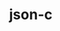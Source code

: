 ---
title: "json-c"
layout: cache
categories: [package, develop]
meta: {"compilers": ["apple-clang@16.0.0", "gcc@10.5.0", "gcc@11.1.0", "gcc@11.4.0", "gcc@12.4.0", "gcc@13.2.0", "gcc@7.3.1", "gcc@7.5.0", "gcc@9.4.0", "intel-oneapi-compilers@2024.1.0", "intel-oneapi-compilers@2024.2.1", "intel-oneapi-compilers@2025.1.0"], "num_specs": 114, "num_specs_by_stack": {"aws-isc": 1, "aws-isc-aarch64": 1, "aws-pcluster-neoverse_v1": 8, "aws-pcluster-x86_64_v4": 16, "data-vis-sdk": 11, "developer-tools-x86_64_v3-linux-gnu": 7, "e4s": 7, "e4s-neoverse-v2": 7, "e4s-neoverse_v1": 2, "e4s-oneapi": 11, "e4s-power": 1, "hep": 14, "ml-darwin-aarch64-mps": 6, "ml-linux-aarch64-cpu": 7, "ml-linux-aarch64-cuda": 7, "ml-linux-x86_64-cpu": 7, "ml-linux-x86_64-cuda": 7, "radiuss": 8, "root": 114, "tutorial": 7}, "oss": ["amzn2", "centos7", "sequoia", "ubuntu18.04", "ubuntu20.04", "ubuntu22.04", "ubuntu24.04"], "platforms": ["darwin", "linux"], "stacks": ["aws-isc", "aws-isc-aarch64", "aws-pcluster-neoverse_v1", "aws-pcluster-x86_64_v4", "data-vis-sdk", "developer-tools-x86_64_v3-linux-gnu", "e4s", "e4s-neoverse-v2", "e4s-neoverse_v1", "e4s-oneapi", "e4s-power", "hep", "ml-darwin-aarch64-mps", "ml-linux-aarch64-cpu", "ml-linux-aarch64-cuda", "ml-linux-x86_64-cpu", "ml-linux-x86_64-cuda", "radiuss", "root", "tutorial"], "targets": ["aarch64", "neoverse_v1", "neoverse_v2", "ppc64le", "x86_64_v3", "x86_64_v4"], "versions": ["0.16", "0.18"]}
spec_details: [{"compiler": "gcc@11.4.0", "hash": "2ayk7mubye3fas5ruohcih54a7o4int3", "os": "ubuntu22.04", "platform": "linux", "size": "-", "stacks": ["e4s", "root", "tutorial"], "target": "x86_64_v3", "variants": ["build_system=cmake", "build_type=Release", "generator=make", "~ipo"], "versions": ["0.18"]}, {"compiler": "gcc@10.5.0", "hash": "2cxarrum63jx4yddilajo7ecsno3gmfi", "os": "centos7", "platform": "linux", "size": "-", "stacks": ["developer-tools-x86_64_v3-linux-gnu", "root"], "target": "x86_64_v3", "variants": ["build_system=cmake", "build_type=Release", "generator=make", "~ipo"], "versions": ["0.18"]}, {"compiler": "intel-oneapi-compilers@2024.2.1", "hash": "2zqtkyqmtfaaykhauyba6wxj3ksuofsv", "os": "ubuntu22.04", "platform": "linux", "size": "-", "stacks": ["e4s-oneapi", "root"], "target": "x86_64_v3", "variants": ["build_system=cmake", "build_type=Release", "generator=make", "~ipo"], "versions": ["0.18"]}, {"compiler": "intel-oneapi-compilers@2024.1.0", "hash": "3i5hnvtyr4t5woyupzj33jrw4niyn62c", "os": "amzn2", "platform": "linux", "size": "-", "stacks": ["aws-pcluster-x86_64_v4", "root"], "target": "x86_64_v4", "variants": ["build_system=cmake", "build_type=Release", "generator=make", "~ipo"], "versions": ["0.18"]}, {"compiler": "gcc@11.4.0", "hash": "3k7m66jxavq2lur7ra3ssigmsfsfvqzm", "os": "ubuntu22.04", "platform": "linux", "size": "-", "stacks": ["e4s", "root", "tutorial"], "target": "x86_64_v3", "variants": ["build_system=cmake", "build_type=Release", "generator=make", "~ipo"], "versions": ["0.18"]}, {"compiler": "intel-oneapi-compilers@2024.1.0", "hash": "3zklsy55zeuuzhh7uhlpdwneuypuwb5v", "os": "amzn2", "platform": "linux", "size": "-", "stacks": ["aws-pcluster-x86_64_v4", "root"], "target": "x86_64_v3", "variants": ["build_system=cmake", "build_type=Release", "generator=make", "~ipo"], "versions": ["0.18"]}, {"compiler": "gcc@7.5.0", "hash": "45yta3m3wwmyo7iasdu6wpc4cryzdxzz", "os": "ubuntu18.04", "platform": "linux", "size": "-", "stacks": ["radiuss", "root"], "target": "x86_64_v3", "variants": ["build_system=cmake", "build_type=Release", "generator=make", "~ipo"], "versions": ["0.18"]}, {"compiler": "intel-oneapi-compilers@2025.1.0", "hash": "46gjtd2uxrkometd4f7pojolmcm4b5k3", "os": "ubuntu22.04", "platform": "linux", "size": "-", "stacks": ["e4s-oneapi", "root"], "target": "x86_64_v3", "variants": ["build_system=cmake", "build_type=Release", "generator=make", "~ipo"], "versions": ["0.18"]}, {"compiler": "gcc@9.4.0", "hash": "4pxh3s7l2dww7bjhk56jehln2ny6hyyo", "os": "ubuntu20.04", "platform": "linux", "size": "-", "stacks": ["e4s-power", "root"], "target": "ppc64le", "variants": ["build_system=cmake", "build_type=Release", "generator=make", "~ipo"], "versions": ["0.16"]}, {"compiler": "intel-oneapi-compilers@2024.1.0", "hash": "57a7llebvbjbywkqrj2i6onv5fz3dfmp", "os": "amzn2", "platform": "linux", "size": "-", "stacks": ["aws-pcluster-x86_64_v4", "root"], "target": "x86_64_v4", "variants": ["build_system=cmake", "build_type=Release", "generator=make", "~ipo"], "versions": ["0.18"]}, {"compiler": "gcc@13.2.0", "hash": "6efl7n33rwdp3bgrvyctnzfwfmgtibog", "os": "ubuntu24.04", "platform": "linux", "size": "-", "stacks": ["ml-linux-aarch64-cpu", "ml-linux-aarch64-cuda", "root"], "target": "aarch64", "variants": ["build_system=cmake", "build_type=Release", "generator=make", "~ipo"], "versions": ["0.18"]}, {"compiler": "gcc@11.4.0", "hash": "6j43kz6fwh72uexmsmq7snnehdewf4x5", "os": "ubuntu22.04", "platform": "linux", "size": "-", "stacks": ["hep", "root"], "target": "x86_64_v3", "variants": ["build_system=cmake", "build_type=Release", "generator=make", "~ipo"], "versions": ["0.18"]}, {"compiler": "intel-oneapi-compilers@2025.1.0", "hash": "6l4avau4m7dbj2aypfxeji5whhamxnzc", "os": "ubuntu22.04", "platform": "linux", "size": "-", "stacks": ["e4s-oneapi", "root"], "target": "x86_64_v3", "variants": ["build_system=cmake", "build_type=Release", "generator=make", "~ipo"], "versions": ["0.18"]}, {"compiler": "gcc@11.1.0", "hash": "6uibdwigz5ajiiivtvz24s2acfwpckpn", "os": "ubuntu20.04", "platform": "linux", "size": "-", "stacks": ["data-vis-sdk", "root"], "target": "x86_64_v3", "variants": ["build_system=cmake", "build_type=Release", "generator=make", "~ipo"], "versions": ["0.18"]}, {"compiler": "intel-oneapi-compilers@2024.1.0", "hash": "6xtne3bs7nztzvdg2xldi5w6m2z36fw2", "os": "amzn2", "platform": "linux", "size": "-", "stacks": ["aws-pcluster-x86_64_v4", "root"], "target": "x86_64_v3", "variants": ["build_system=cmake", "build_type=Release", "generator=make", "~ipo"], "versions": ["0.18"]}, {"compiler": "gcc@11.4.0", "hash": "7bgcqh4jsxyyzmtnntx5bcchunljtonn", "os": "ubuntu22.04", "platform": "linux", "size": "-", "stacks": ["hep", "root"], "target": "x86_64_v3", "variants": ["build_system=cmake", "build_type=Release", "generator=make", "~ipo"], "versions": ["0.18"]}, {"compiler": "gcc@13.2.0", "hash": "7dj5g6awkjc34ecbfghgiupnnb4h5rwu", "os": "ubuntu24.04", "platform": "linux", "size": "-", "stacks": ["ml-linux-aarch64-cpu", "ml-linux-aarch64-cuda", "root"], "target": "aarch64", "variants": ["build_system=cmake", "build_type=Release", "generator=make", "~ipo"], "versions": ["0.18"]}, {"compiler": "gcc@13.2.0", "hash": "7mrva3r7xbr3o44zy6sr3rirgyrrh2pp", "os": "ubuntu24.04", "platform": "linux", "size": "-", "stacks": ["ml-linux-x86_64-cpu", "ml-linux-x86_64-cuda", "root"], "target": "x86_64_v3", "variants": ["build_system=cmake", "build_type=Release", "generator=make", "~ipo"], "versions": ["0.18"]}, {"compiler": "apple-clang@16.0.0", "hash": "a2du6zfm7jbcdjgryo5srwsow6vjtffd", "os": "sequoia", "platform": "darwin", "size": "-", "stacks": ["ml-darwin-aarch64-mps", "root"], "target": "aarch64", "variants": ["build_system=cmake", "build_type=Release", "generator=make", "~ipo"], "versions": ["0.18"]}, {"compiler": "gcc@11.1.0", "hash": "ahyjdw7n3eg22y5w6mwg7ciltlm5vq6r", "os": "ubuntu20.04", "platform": "linux", "size": "-", "stacks": ["data-vis-sdk", "root"], "target": "x86_64_v3", "variants": ["build_system=cmake", "build_type=Release", "generator=make", "~ipo"], "versions": ["0.18"]}, {"compiler": "gcc@13.2.0", "hash": "asmzb4ozwd7u7bpwuktqlrggzxl356im", "os": "ubuntu24.04", "platform": "linux", "size": "-", "stacks": ["ml-linux-x86_64-cpu", "ml-linux-x86_64-cuda", "root"], "target": "x86_64_v3", "variants": ["build_system=cmake", "build_type=Release", "generator=make", "~ipo"], "versions": ["0.18"]}, {"compiler": "gcc@11.4.0", "hash": "b6bew5avfh6cexgjq4vg3e6nr5v4lg65", "os": "ubuntu22.04", "platform": "linux", "size": "-", "stacks": ["e4s", "root", "tutorial"], "target": "x86_64_v3", "variants": ["build_system=cmake", "build_type=Release", "generator=make", "~ipo"], "versions": ["0.18"]}, {"compiler": "gcc@12.4.0", "hash": "bjxcmiraxg4m7iajxuvfszehf3ohevsa", "os": "amzn2", "platform": "linux", "size": "-", "stacks": ["aws-pcluster-neoverse_v1", "root"], "target": "neoverse_v1", "variants": ["build_system=cmake", "build_type=Release", "generator=make", "~ipo"], "versions": ["0.18"]}, {"compiler": "gcc@11.4.0", "hash": "bpjkmjut2qh4bkfxumt4fdn2ihzuqlq7", "os": "ubuntu22.04", "platform": "linux", "size": "-", "stacks": ["hep", "root"], "target": "x86_64_v3", "variants": ["build_system=cmake", "build_type=Release", "generator=make", "~ipo"], "versions": ["0.18"]}, {"compiler": "gcc@12.4.0", "hash": "bqszbfoddwrhto3wldn3mskrvqy3guyu", "os": "amzn2", "platform": "linux", "size": "-", "stacks": ["aws-pcluster-neoverse_v1", "root"], "target": "neoverse_v1", "variants": ["build_system=cmake", "build_type=Release", "generator=make", "~ipo"], "versions": ["0.18"]}, {"compiler": "gcc@10.5.0", "hash": "dbxbliueahubl7hfmno63yebdlqaplsp", "os": "centos7", "platform": "linux", "size": "-", "stacks": ["developer-tools-x86_64_v3-linux-gnu", "root"], "target": "x86_64_v3", "variants": ["build_system=cmake", "build_type=Release", "generator=make", "~ipo"], "versions": ["0.18"]}, {"compiler": "gcc@11.1.0", "hash": "dikx2y7rn6sqtqrluqbtnxll4ttqdpx2", "os": "ubuntu20.04", "platform": "linux", "size": "-", "stacks": ["data-vis-sdk", "root"], "target": "x86_64_v3", "variants": ["build_system=cmake", "build_type=Release", "generator=make", "~ipo"], "versions": ["0.18"]}, {"compiler": "intel-oneapi-compilers@2024.2.1", "hash": "dq2otucypzeovs2hnrxhmz26cbnygcvv", "os": "ubuntu22.04", "platform": "linux", "size": "-", "stacks": ["e4s-oneapi", "root"], "target": "x86_64_v3", "variants": ["build_system=cmake", "build_type=Release", "generator=make", "~ipo"], "versions": ["0.18"]}, {"compiler": "gcc@13.2.0", "hash": "e54aaevbf32t2pw3y3gyidohxm53sucz", "os": "ubuntu24.04", "platform": "linux", "size": "-", "stacks": ["ml-linux-aarch64-cpu", "ml-linux-aarch64-cuda", "root"], "target": "aarch64", "variants": ["build_system=cmake", "build_type=Release", "generator=make", "~ipo"], "versions": ["0.18"]}, {"compiler": "gcc@11.4.0", "hash": "ehsbynwvrh2drqoktxfwo3z2sqmoqrll", "os": "ubuntu22.04", "platform": "linux", "size": "-", "stacks": ["e4s-neoverse-v2", "root"], "target": "neoverse_v2", "variants": ["build_system=cmake", "build_type=Release", "generator=make", "~ipo"], "versions": ["0.18"]}, {"compiler": "gcc@7.5.0", "hash": "ejmqlaffu5xxlza26sturrudpddckv4r", "os": "ubuntu18.04", "platform": "linux", "size": "-", "stacks": ["radiuss", "root"], "target": "x86_64_v3", "variants": ["build_system=cmake", "build_type=Release", "generator=make", "~ipo"], "versions": ["0.18"]}, {"compiler": "intel-oneapi-compilers@2024.1.0", "hash": "f5bxz2nsknco7b6jvygv4xthl6w5xvvt", "os": "amzn2", "platform": "linux", "size": "-", "stacks": ["aws-pcluster-x86_64_v4", "root"], "target": "x86_64_v4", "variants": ["build_system=cmake", "build_type=Release", "generator=make", "~ipo"], "versions": ["0.18"]}, {"compiler": "apple-clang@16.0.0", "hash": "gbxbgmwytu65thokbbz2nzlmlx4bi62h", "os": "sequoia", "platform": "darwin", "size": "-", "stacks": ["ml-darwin-aarch64-mps", "root"], "target": "aarch64", "variants": ["build_system=cmake", "build_type=Release", "generator=make", "~ipo"], "versions": ["0.18"]}, {"compiler": "intel-oneapi-compilers@2025.1.0", "hash": "glu4vahnrarvmjxyj6pcit7z2bq2mhc3", "os": "ubuntu22.04", "platform": "linux", "size": "-", "stacks": ["e4s-oneapi", "root"], "target": "x86_64_v3", "variants": ["build_system=cmake", "build_type=Release", "generator=make", "~ipo"], "versions": ["0.18"]}, {"compiler": "gcc@11.4.0", "hash": "gozjrgis3fstctrqikqq57i7a3e65fsn", "os": "ubuntu22.04", "platform": "linux", "size": "-", "stacks": ["e4s-neoverse-v2", "root"], "target": "neoverse_v2", "variants": ["build_system=cmake", "build_type=Release", "generator=make", "~ipo"], "versions": ["0.18"]}, {"compiler": "gcc@7.5.0", "hash": "gwtzkivokwpjbdrn4d3ohfor4c6utwsl", "os": "ubuntu18.04", "platform": "linux", "size": "-", "stacks": ["radiuss", "root"], "target": "x86_64_v3", "variants": ["build_system=cmake", "build_type=Release", "generator=make", "~ipo"], "versions": ["0.18"]}, {"compiler": "intel-oneapi-compilers@2024.1.0", "hash": "ial5un3iqdevbi7pksane3wew5heuceh", "os": "amzn2", "platform": "linux", "size": "-", "stacks": ["aws-pcluster-x86_64_v4", "root"], "target": "x86_64_v4", "variants": ["build_system=cmake", "build_type=Release", "generator=make", "~ipo"], "versions": ["0.18"]}, {"compiler": "intel-oneapi-compilers@2024.1.0", "hash": "icprajoqqi7imadebifka5mosqwpxzuu", "os": "amzn2", "platform": "linux", "size": "-", "stacks": ["aws-pcluster-x86_64_v4", "root"], "target": "x86_64_v3", "variants": ["build_system=cmake", "build_type=Release", "generator=make", "~ipo"], "versions": ["0.18"]}, {"compiler": "intel-oneapi-compilers@2025.1.0", "hash": "ih2ewxol6y36qax2huyadrapywuufkh2", "os": "ubuntu22.04", "platform": "linux", "size": "-", "stacks": ["e4s-oneapi", "root"], "target": "x86_64_v3", "variants": ["build_system=cmake", "build_type=Release", "generator=make", "~ipo"], "versions": ["0.18"]}, {"compiler": "gcc@10.5.0", "hash": "ikbwq3lb6hr2l7vw6ziwq6etddi5hebn", "os": "centos7", "platform": "linux", "size": "-", "stacks": ["developer-tools-x86_64_v3-linux-gnu", "root"], "target": "x86_64_v3", "variants": ["build_system=cmake", "build_type=Release", "generator=make", "~ipo"], "versions": ["0.18"]}, {"compiler": "gcc@11.4.0", "hash": "iluu2g6scbwim2dl3ovocgcnswmenaxh", "os": "ubuntu22.04", "platform": "linux", "size": "-", "stacks": ["e4s-neoverse_v1", "root"], "target": "neoverse_v1", "variants": ["build_system=cmake", "build_type=Release", "generator=make", "~ipo"], "versions": ["0.16"]}, {"compiler": "apple-clang@16.0.0", "hash": "invd34qwj73vctxdm2a7ftdeeqyylz6y", "os": "sequoia", "platform": "darwin", "size": "-", "stacks": ["ml-darwin-aarch64-mps", "root"], "target": "aarch64", "variants": ["build_system=cmake", "build_type=Release", "generator=make", "~ipo"], "versions": ["0.18"]}, {"compiler": "gcc@12.4.0", "hash": "j2cr7x6jsjuoz5rlze7caquyonstr4rb", "os": "amzn2", "platform": "linux", "size": "-", "stacks": ["aws-pcluster-neoverse_v1", "root"], "target": "neoverse_v1", "variants": ["build_system=cmake", "build_type=Release", "generator=make", "~ipo"], "versions": ["0.18"]}, {"compiler": "gcc@11.1.0", "hash": "j32tqcwrgh5g63uif5p4f57kxhyibd2o", "os": "ubuntu20.04", "platform": "linux", "size": "-", "stacks": ["data-vis-sdk", "root"], "target": "x86_64_v3", "variants": ["build_system=cmake", "build_type=Release", "generator=make", "~ipo"], "versions": ["0.18"]}, {"compiler": "gcc@11.4.0", "hash": "jwcjs6nidps54kqky2ftbzcydntaqxdy", "os": "ubuntu22.04", "platform": "linux", "size": "-", "stacks": ["e4s-neoverse-v2", "root"], "target": "neoverse_v2", "variants": ["build_system=cmake", "build_type=Release", "generator=make", "~ipo"], "versions": ["0.18"]}, {"compiler": "intel-oneapi-compilers@2024.2.1", "hash": "kts2c3mp757zrrbnbgswbuwtczelk4e5", "os": "ubuntu22.04", "platform": "linux", "size": "-", "stacks": ["e4s-oneapi", "root"], "target": "x86_64_v3", "variants": ["build_system=cmake", "build_type=Release", "generator=make", "~ipo"], "versions": ["0.18"]}, {"compiler": "intel-oneapi-compilers@2024.1.0", "hash": "kypfashqbhpzsg4sbok7ehhd7nzkmxlm", "os": "amzn2", "platform": "linux", "size": "-", "stacks": ["aws-pcluster-x86_64_v4", "root"], "target": "x86_64_v3", "variants": ["build_system=cmake", "build_type=Release", "generator=make", "~ipo"], "versions": ["0.18"]}, {"compiler": "gcc@11.4.0", "hash": "l3k66ynjg47r47ccpzbcpksbnwzoq423", "os": "ubuntu22.04", "platform": "linux", "size": "-", "stacks": ["e4s-neoverse-v2", "root"], "target": "neoverse_v2", "variants": ["build_system=cmake", "build_type=Release", "generator=make", "~ipo"], "versions": ["0.18"]}, {"compiler": "gcc@7.3.1", "hash": "lnmr2d2rvexsolbmwltlcnnvkxq5d324", "os": "amzn2", "platform": "linux", "size": "-", "stacks": ["aws-isc", "root"], "target": "x86_64_v3", "variants": ["build_system=cmake", "build_type=Release", "generator=make", "~ipo"], "versions": ["0.16"]}, {"compiler": "apple-clang@16.0.0", "hash": "lqvsct6qfg5uibkpobzfmk4qxuwiq2g3", "os": "sequoia", "platform": "darwin", "size": "-", "stacks": ["ml-darwin-aarch64-mps", "root"], "target": "aarch64", "variants": ["build_system=cmake", "build_type=Release", "generator=make", "~ipo"], "versions": ["0.18"]}, {"compiler": "gcc@11.4.0", "hash": "ltqvi5d3ihhy7y3pksw5egjrwtkdaaov", "os": "ubuntu22.04", "platform": "linux", "size": "-", "stacks": ["e4s-neoverse-v2", "root"], "target": "neoverse_v2", "variants": ["build_system=cmake", "build_type=Release", "generator=make", "~ipo"], "versions": ["0.18"]}, {"compiler": "gcc@11.4.0", "hash": "mdueu6svbyuessflhlpyqtll3wjy5mf3", "os": "ubuntu22.04", "platform": "linux", "size": "-", "stacks": ["hep", "root"], "target": "x86_64_v3", "variants": ["build_system=cmake", "build_type=Release", "generator=make", "~ipo"], "versions": ["0.18"]}, {"compiler": "gcc@7.5.0", "hash": "molrxjzjdzdbb5sahbzy5axhbpy6gue5", "os": "ubuntu18.04", "platform": "linux", "size": "-", "stacks": ["radiuss", "root"], "target": "x86_64_v3", "variants": ["build_system=cmake", "build_type=Release", "generator=make", "~ipo"], "versions": ["0.18"]}, {"compiler": "intel-oneapi-compilers@2024.1.0", "hash": "mvcynqfnbgimtfyexnqfxvlj6umclfqt", "os": "amzn2", "platform": "linux", "size": "-", "stacks": ["aws-pcluster-x86_64_v4", "root"], "target": "x86_64_v4", "variants": ["build_system=cmake", "build_type=Release", "generator=make", "~ipo"], "versions": ["0.18"]}, {"compiler": "gcc@13.2.0", "hash": "mxf44hknf2ishhi7is6c3fazxfoag7gb", "os": "ubuntu24.04", "platform": "linux", "size": "-", "stacks": ["ml-linux-aarch64-cpu", "ml-linux-aarch64-cuda", "root"], "target": "aarch64", "variants": ["build_system=cmake", "build_type=Release", "generator=make", "~ipo"], "versions": ["0.18"]}, {"compiler": "intel-oneapi-compilers@2024.2.1", "hash": "n3ks2nvcjaggkg7ide7fpjxood6aknfl", "os": "ubuntu22.04", "platform": "linux", "size": "-", "stacks": ["e4s-oneapi", "root"], "target": "x86_64_v3", "variants": ["build_system=cmake", "build_type=Release", "generator=make", "~ipo"], "versions": ["0.18"]}, {"compiler": "gcc@7.5.0", "hash": "ncsg3255yieynrlup7gg5iep4ytc4ewa", "os": "ubuntu18.04", "platform": "linux", "size": "-", "stacks": ["radiuss", "root"], "target": "x86_64_v3", "variants": ["build_system=cmake", "build_type=Release", "generator=make", "~ipo"], "versions": ["0.18"]}, {"compiler": "gcc@10.5.0", "hash": "nmytpb7yqj2goghfgwb7a7z4fw52g5gm", "os": "centos7", "platform": "linux", "size": "-", "stacks": ["developer-tools-x86_64_v3-linux-gnu", "root"], "target": "x86_64_v3", "variants": ["build_system=cmake", "build_type=Release", "generator=make", "~ipo"], "versions": ["0.18"]}, {"compiler": "gcc@11.4.0", "hash": "noyc4ipukawcnfwd3gpjv5thxzd6uk63", "os": "ubuntu22.04", "platform": "linux", "size": "-", "stacks": ["hep", "root"], "target": "x86_64_v3", "variants": ["build_system=cmake", "build_type=Release", "generator=make", "~ipo"], "versions": ["0.18"]}, {"compiler": "gcc@7.5.0", "hash": "nrin2yqkiz7jcvxmarh2qczyglcezbia", "os": "ubuntu18.04", "platform": "linux", "size": "-", "stacks": ["radiuss", "root"], "target": "x86_64_v3", "variants": ["build_system=cmake", "build_type=Release", "generator=make", "~ipo"], "versions": ["0.18"]}, {"compiler": "gcc@11.1.0", "hash": "nxfjjo3tvt7mwf74nlbhvrekeh7ohybr", "os": "ubuntu20.04", "platform": "linux", "size": "-", "stacks": ["data-vis-sdk", "root"], "target": "x86_64_v3", "variants": ["build_system=cmake", "build_type=Release", "generator=make", "~ipo"], "versions": ["0.18"]}, {"compiler": "intel-oneapi-compilers@2024.1.0", "hash": "o7lpgh3py2zvt3qnuzk5zamqvror2je2", "os": "amzn2", "platform": "linux", "size": "-", "stacks": ["aws-pcluster-x86_64_v4", "root"], "target": "x86_64_v3", "variants": ["build_system=cmake", "build_type=Release", "generator=make", "~ipo"], "versions": ["0.18"]}, {"compiler": "intel-oneapi-compilers@2024.1.0", "hash": "od5lxwpedtwidwo4oiusulok3vpq2ich", "os": "amzn2", "platform": "linux", "size": "-", "stacks": ["aws-pcluster-x86_64_v4", "root"], "target": "x86_64_v4", "variants": ["build_system=cmake", "build_type=Release", "generator=make", "~ipo"], "versions": ["0.18"]}, {"compiler": "intel-oneapi-compilers@2024.1.0", "hash": "ojwuz5nuab46oyav3twcx4ywmicu7meb", "os": "amzn2", "platform": "linux", "size": "-", "stacks": ["aws-pcluster-x86_64_v4", "root"], "target": "x86_64_v3", "variants": ["build_system=cmake", "build_type=Release", "generator=make", "~ipo"], "versions": ["0.18"]}, {"compiler": "intel-oneapi-compilers@2024.1.0", "hash": "om573rkrqiqqy7hb62cv3rqwitvowys5", "os": "amzn2", "platform": "linux", "size": "-", "stacks": ["aws-pcluster-x86_64_v4", "root"], "target": "x86_64_v3", "variants": ["build_system=cmake", "build_type=Release", "generator=make", "~ipo"], "versions": ["0.18"]}, {"compiler": "gcc@11.4.0", "hash": "otq4fugce64sta2zgiuz3i2jfs7ahsm5", "os": "ubuntu22.04", "platform": "linux", "size": "-", "stacks": ["hep", "root"], "target": "x86_64_v3", "variants": ["build_system=cmake", "build_type=Release", "generator=make", "~ipo"], "versions": ["0.18"]}, {"compiler": "intel-oneapi-compilers@2025.1.0", "hash": "pablycxn3jtxr2452rhannoaxqx7mqzq", "os": "ubuntu22.04", "platform": "linux", "size": "-", "stacks": ["e4s-oneapi", "root"], "target": "x86_64_v3", "variants": ["build_system=cmake", "build_type=Release", "generator=make", "~ipo"], "versions": ["0.18"]}, {"compiler": "gcc@11.4.0", "hash": "pacorxgj6hb65tr2y7etp7w2jgltdjlr", "os": "ubuntu22.04", "platform": "linux", "size": "-", "stacks": ["e4s", "root", "tutorial"], "target": "x86_64_v3", "variants": ["build_system=cmake", "build_type=Release", "generator=make", "~ipo"], "versions": ["0.18"]}, {"compiler": "gcc@11.4.0", "hash": "plwgcmopfw3fyhcd7b2dw2qnmwwv4t5n", "os": "ubuntu22.04", "platform": "linux", "size": "-", "stacks": ["hep", "root"], "target": "x86_64_v3", "variants": ["build_system=cmake", "build_type=Release", "generator=make", "~ipo"], "versions": ["0.18"]}, {"compiler": "gcc@10.5.0", "hash": "ptnl7vri6jhs7rjm75dzroy67h7aigu7", "os": "centos7", "platform": "linux", "size": "-", "stacks": ["developer-tools-x86_64_v3-linux-gnu", "root"], "target": "x86_64_v3", "variants": ["build_system=cmake", "build_type=Release", "generator=make", "~ipo"], "versions": ["0.18"]}, {"compiler": "apple-clang@16.0.0", "hash": "pvjgrjfdmttn2kffiinkuyznhvd5gyk7", "os": "sequoia", "platform": "darwin", "size": "-", "stacks": ["ml-darwin-aarch64-mps", "root"], "target": "aarch64", "variants": ["build_system=cmake", "build_type=Release", "generator=make", "~ipo"], "versions": ["0.18"]}, {"compiler": "gcc@10.5.0", "hash": "qcotuw2iyoqsupyj2dqtwfa4fizccwb7", "os": "centos7", "platform": "linux", "size": "-", "stacks": ["developer-tools-x86_64_v3-linux-gnu", "root"], "target": "x86_64_v3", "variants": ["build_system=cmake", "build_type=Release", "generator=make", "~ipo"], "versions": ["0.18"]}, {"compiler": "gcc@12.4.0", "hash": "qjpz2rlw7lxe6ohd6kxmgvrks546mdyk", "os": "amzn2", "platform": "linux", "size": "-", "stacks": ["aws-pcluster-neoverse_v1", "root"], "target": "neoverse_v1", "variants": ["build_system=cmake", "build_type=Release", "generator=make", "~ipo"], "versions": ["0.18"]}, {"compiler": "gcc@11.4.0", "hash": "qme2fp4xolizce3c32w5u57lgnrvv3fc", "os": "ubuntu22.04", "platform": "linux", "size": "-", "stacks": ["hep", "root"], "target": "x86_64_v3", "variants": ["build_system=cmake", "build_type=Release", "generator=make", "~ipo"], "versions": ["0.18"]}, {"compiler": "gcc@11.4.0", "hash": "qqugbrqicc47aiuipr47ljkrf3g5qixg", "os": "ubuntu22.04", "platform": "linux", "size": "-", "stacks": ["hep", "root"], "target": "x86_64_v3", "variants": ["build_system=cmake", "build_type=Release", "generator=make", "~ipo"], "versions": ["0.18"]}, {"compiler": "gcc@13.2.0", "hash": "rhqcjlxxh5ct5ygietey7ipzeojxcwge", "os": "ubuntu24.04", "platform": "linux", "size": "-", "stacks": ["ml-linux-x86_64-cpu", "ml-linux-x86_64-cuda", "root"], "target": "x86_64_v3", "variants": ["build_system=cmake", "build_type=Release", "generator=make", "~ipo"], "versions": ["0.18"]}, {"compiler": "intel-oneapi-compilers@2024.1.0", "hash": "ripzfjgkdxksm5ptnhnwlidwjwfgbt3e", "os": "amzn2", "platform": "linux", "size": "-", "stacks": ["aws-pcluster-x86_64_v4", "root"], "target": "x86_64_v4", "variants": ["build_system=cmake", "build_type=Release", "generator=make", "~ipo"], "versions": ["0.18"]}, {"compiler": "gcc@11.4.0", "hash": "rjswfoe24wrjn55fwrd5wvf2sgjmyizy", "os": "ubuntu22.04", "platform": "linux", "size": "-", "stacks": ["e4s-neoverse-v2", "root"], "target": "neoverse_v2", "variants": ["build_system=cmake", "build_type=Release", "generator=make", "~ipo"], "versions": ["0.18"]}, {"compiler": "gcc@11.1.0", "hash": "rs2z7fz5jgbkshsfakxrhm2sg6smwe3d", "os": "ubuntu20.04", "platform": "linux", "size": "-", "stacks": ["data-vis-sdk", "root"], "target": "x86_64_v3", "variants": ["build_system=cmake", "build_type=Release", "generator=make", "~ipo"], "versions": ["0.18"]}, {"compiler": "gcc@11.4.0", "hash": "rtlmknsy6khzxvmcexe6g5qz3lpywpvd", "os": "ubuntu22.04", "platform": "linux", "size": "-", "stacks": ["e4s", "root", "tutorial"], "target": "x86_64_v3", "variants": ["build_system=cmake", "build_type=Release", "generator=make", "~ipo"], "versions": ["0.18"]}, {"compiler": "gcc@11.1.0", "hash": "sccwjgck2ja73hesui2jshupgp2zyho4", "os": "ubuntu20.04", "platform": "linux", "size": "-", "stacks": ["data-vis-sdk", "root"], "target": "x86_64_v3", "variants": ["build_system=cmake", "build_type=Release", "generator=make", "~ipo"], "versions": ["0.18"]}, {"compiler": "gcc@11.4.0", "hash": "taodzsb6xmbtkqi3duzopa354q7zmzoa", "os": "ubuntu22.04", "platform": "linux", "size": "-", "stacks": ["e4s", "root", "tutorial"], "target": "x86_64_v3", "variants": ["build_system=cmake", "build_type=Release", "generator=make", "~ipo"], "versions": ["0.18"]}, {"compiler": "gcc@11.4.0", "hash": "thrt42ymdrw6u7twwveinnjkg2v4uxjl", "os": "ubuntu22.04", "platform": "linux", "size": "-", "stacks": ["hep", "root"], "target": "x86_64_v3", "variants": ["build_system=cmake", "build_type=Release", "generator=make", "~ipo"], "versions": ["0.18"]}, {"compiler": "gcc@12.4.0", "hash": "tjblirxrpeng2xlcurner4tg7kgcickf", "os": "amzn2", "platform": "linux", "size": "-", "stacks": ["aws-pcluster-neoverse_v1", "root"], "target": "neoverse_v1", "variants": ["build_system=cmake", "build_type=Release", "generator=make", "~ipo"], "versions": ["0.18"]}, {"compiler": "gcc@11.4.0", "hash": "tpldc6ovv2rwhldksvmy5x5pz6c3f27p", "os": "ubuntu22.04", "platform": "linux", "size": "-", "stacks": ["hep", "root"], "target": "x86_64_v3", "variants": ["build_system=cmake", "build_type=Release", "generator=make", "~ipo"], "versions": ["0.18"]}, {"compiler": "gcc@11.4.0", "hash": "tqsgjumyage2eob37ogacueraves3jvl", "os": "ubuntu22.04", "platform": "linux", "size": "-", "stacks": ["e4s", "root", "tutorial"], "target": "x86_64_v3", "variants": ["build_system=cmake", "build_type=Release", "generator=make", "~ipo"], "versions": ["0.18"]}, {"compiler": "gcc@12.4.0", "hash": "tqxhxxumnftysjut5efc52ubd6znho4y", "os": "amzn2", "platform": "linux", "size": "-", "stacks": ["aws-pcluster-neoverse_v1", "root"], "target": "neoverse_v1", "variants": ["build_system=cmake", "build_type=Release", "generator=make", "~ipo"], "versions": ["0.18"]}, {"compiler": "gcc@11.1.0", "hash": "u3ofzwfyl4l7s62o54niq4obdxbnj5kf", "os": "ubuntu20.04", "platform": "linux", "size": "-", "stacks": ["data-vis-sdk", "root"], "target": "x86_64_v3", "variants": ["build_system=cmake", "build_type=Release", "generator=make", "~ipo"], "versions": ["0.18"]}, {"compiler": "gcc@13.2.0", "hash": "uccyixdch3qewhamgqtfelsokfyc4qom", "os": "ubuntu24.04", "platform": "linux", "size": "-", "stacks": ["ml-linux-x86_64-cpu", "ml-linux-x86_64-cuda", "root"], "target": "x86_64_v3", "variants": ["build_system=cmake", "build_type=Release", "generator=make", "~ipo"], "versions": ["0.18"]}, {"compiler": "gcc@7.3.1", "hash": "ugvmzqrum6ib4yw3634gffulyk432a6n", "os": "amzn2", "platform": "linux", "size": "-", "stacks": ["aws-isc-aarch64", "root"], "target": "aarch64", "variants": ["build_system=cmake", "build_type=Release", "generator=make", "~ipo"], "versions": ["0.16"]}, {"compiler": "intel-oneapi-compilers@2024.2.1", "hash": "uo5k7hjj5olqbrkegorrlfhp25di7ug2", "os": "ubuntu22.04", "platform": "linux", "size": "-", "stacks": ["e4s-oneapi", "root"], "target": "x86_64_v3", "variants": ["build_system=cmake", "build_type=Release", "generator=make", "~ipo"], "versions": ["0.18"]}, {"compiler": "intel-oneapi-compilers@2024.1.0", "hash": "uucjtspzeilbupch2s2msrhobfyhv37i", "os": "amzn2", "platform": "linux", "size": "-", "stacks": ["aws-pcluster-x86_64_v4", "root"], "target": "x86_64_v4", "variants": ["build_system=cmake", "build_type=Release", "generator=make", "~ipo"], "versions": ["0.18"]}, {"compiler": "apple-clang@16.0.0", "hash": "v3gx2zmly555f2bw2ivt5usfzbkb3mea", "os": "sequoia", "platform": "darwin", "size": "-", "stacks": ["ml-darwin-aarch64-mps", "root"], "target": "aarch64", "variants": ["build_system=cmake", "build_type=Release", "generator=make", "~ipo"], "versions": ["0.18"]}, {"compiler": "gcc@13.2.0", "hash": "vaymy32obch6k4kp4rdwlsm5vvg3hqym", "os": "ubuntu24.04", "platform": "linux", "size": "-", "stacks": ["ml-linux-aarch64-cpu", "ml-linux-aarch64-cuda", "root"], "target": "aarch64", "variants": ["build_system=cmake", "build_type=Release", "generator=make", "~ipo"], "versions": ["0.18"]}, {"compiler": "gcc@13.2.0", "hash": "vb4xpgvvpovb5ooi5cpzxl4xg6y6f2uw", "os": "ubuntu24.04", "platform": "linux", "size": "-", "stacks": ["ml-linux-x86_64-cpu", "ml-linux-x86_64-cuda", "root"], "target": "x86_64_v3", "variants": ["build_system=cmake", "build_type=Release", "generator=make", "~ipo"], "versions": ["0.18"]}, {"compiler": "gcc@11.4.0", "hash": "vbvlssafesspejhpkjjexninup3bj4ni", "os": "ubuntu22.04", "platform": "linux", "size": "-", "stacks": ["e4s-neoverse-v2", "root"], "target": "neoverse_v2", "variants": ["build_system=cmake", "build_type=Release", "generator=make", "~ipo"], "versions": ["0.18"]}, {"compiler": "gcc@13.2.0", "hash": "vggxwz62mlekqyty2zbv4v5lhggkl5wg", "os": "ubuntu24.04", "platform": "linux", "size": "-", "stacks": ["ml-linux-x86_64-cpu", "ml-linux-x86_64-cuda", "root"], "target": "x86_64_v3", "variants": ["build_system=cmake", "build_type=Release", "generator=make", "~ipo"], "versions": ["0.18"]}, {"compiler": "gcc@11.4.0", "hash": "vh4biramanow7pzozoc5cmj6kkztbuj3", "os": "ubuntu22.04", "platform": "linux", "size": "-", "stacks": ["e4s-neoverse_v1", "root"], "target": "neoverse_v1", "variants": ["build_system=cmake", "build_type=Release", "generator=make", "~ipo"], "versions": ["0.16"]}, {"compiler": "gcc@7.5.0", "hash": "vnwnzwcaqctpdxxpk7rryfw4gxgxtkys", "os": "ubuntu18.04", "platform": "linux", "size": "-", "stacks": ["radiuss", "root"], "target": "x86_64_v3", "variants": ["build_system=cmake", "build_type=Release", "generator=make", "~ipo"], "versions": ["0.18"]}, {"compiler": "gcc@13.2.0", "hash": "vwgpz5gg6yn7455d44t2ehnsoxqwfg5l", "os": "ubuntu24.04", "platform": "linux", "size": "-", "stacks": ["ml-linux-x86_64-cpu", "ml-linux-x86_64-cuda", "root"], "target": "x86_64_v3", "variants": ["build_system=cmake", "build_type=Release", "generator=make", "~ipo"], "versions": ["0.18"]}, {"compiler": "gcc@11.1.0", "hash": "wbb5wcnmvuf3paeeohc6lovzg64u3aa3", "os": "ubuntu20.04", "platform": "linux", "size": "-", "stacks": ["data-vis-sdk", "root"], "target": "x86_64_v3", "variants": ["build_system=cmake", "build_type=Release", "generator=make", "~ipo"], "versions": ["0.18"]}, {"compiler": "gcc@7.5.0", "hash": "wbl2hov4ofek7hofevrl4q2hf22thml5", "os": "ubuntu18.04", "platform": "linux", "size": "-", "stacks": ["radiuss", "root"], "target": "x86_64_v3", "variants": ["build_system=cmake", "build_type=Release", "generator=make", "~ipo"], "versions": ["0.18"]}, {"compiler": "gcc@13.2.0", "hash": "wkt7wkfkcrz42gfuoe2nlamls3xt54ig", "os": "ubuntu24.04", "platform": "linux", "size": "-", "stacks": ["ml-linux-aarch64-cpu", "ml-linux-aarch64-cuda", "root"], "target": "aarch64", "variants": ["build_system=cmake", "build_type=Release", "generator=make", "~ipo"], "versions": ["0.18"]}, {"compiler": "gcc@12.4.0", "hash": "wxhp6trytgq6n7qd2q2nbjcpulfpcy43", "os": "amzn2", "platform": "linux", "size": "-", "stacks": ["aws-pcluster-neoverse_v1", "root"], "target": "neoverse_v1", "variants": ["build_system=cmake", "build_type=Release", "generator=make", "~ipo"], "versions": ["0.18"]}, {"compiler": "gcc@10.5.0", "hash": "xm23wyr6k5x7p252pbfrg5mbpucdftxh", "os": "centos7", "platform": "linux", "size": "-", "stacks": ["developer-tools-x86_64_v3-linux-gnu", "root"], "target": "x86_64_v3", "variants": ["build_system=cmake", "build_type=Release", "generator=make", "~ipo"], "versions": ["0.18"]}, {"compiler": "gcc@11.1.0", "hash": "xsjpnu5nzydzziustny5r442c3aschpa", "os": "ubuntu20.04", "platform": "linux", "size": "-", "stacks": ["data-vis-sdk", "root"], "target": "x86_64_v3", "variants": ["build_system=cmake", "build_type=Release", "generator=make", "~ipo"], "versions": ["0.18"]}, {"compiler": "gcc@13.2.0", "hash": "xu2ddw3aey6uwywf3jxpdlscfpnz7qvg", "os": "ubuntu24.04", "platform": "linux", "size": "-", "stacks": ["ml-linux-aarch64-cpu", "ml-linux-aarch64-cuda", "root"], "target": "aarch64", "variants": ["build_system=cmake", "build_type=Release", "generator=make", "~ipo"], "versions": ["0.18"]}, {"compiler": "gcc@12.4.0", "hash": "y5asy6sy2hcqrygrey2ch6m3w5ubwufe", "os": "amzn2", "platform": "linux", "size": "-", "stacks": ["aws-pcluster-neoverse_v1", "root"], "target": "neoverse_v1", "variants": ["build_system=cmake", "build_type=Release", "generator=make", "~ipo"], "versions": ["0.18"]}, {"compiler": "gcc@11.4.0", "hash": "yhtdyoer6hrhuerhwxcl7ptkholgyu32", "os": "ubuntu22.04", "platform": "linux", "size": "-", "stacks": ["hep", "root"], "target": "x86_64_v3", "variants": ["build_system=cmake", "build_type=Release", "generator=make", "~ipo"], "versions": ["0.18"]}, {"compiler": "gcc@11.4.0", "hash": "yioippyi5i3xndkfhztfudlrj43zttet", "os": "ubuntu22.04", "platform": "linux", "size": "-", "stacks": ["hep", "root"], "target": "x86_64_v3", "variants": ["build_system=cmake", "build_type=Release", "generator=make", "~ipo"], "versions": ["0.18"]}, {"compiler": "intel-oneapi-compilers@2024.1.0", "hash": "yj4edtpjy4w3boas5hvu2phu6nbkrkgn", "os": "amzn2", "platform": "linux", "size": "-", "stacks": ["aws-pcluster-x86_64_v4", "root"], "target": "x86_64_v3", "variants": ["build_system=cmake", "build_type=Release", "generator=make", "~ipo"], "versions": ["0.18"]}, {"compiler": "gcc@11.4.0", "hash": "ynqqnaqqej6a4u5dm54vqhmvissiwslw", "os": "ubuntu22.04", "platform": "linux", "size": "-", "stacks": ["hep", "root"], "target": "x86_64_v3", "variants": ["build_system=cmake", "build_type=Release", "generator=make", "~ipo"], "versions": ["0.18"]}, {"compiler": "intel-oneapi-compilers@2024.2.1", "hash": "yvhljzmsfscgy2udiphsb2rnrhj6pp3w", "os": "ubuntu22.04", "platform": "linux", "size": "-", "stacks": ["e4s-oneapi", "root"], "target": "x86_64_v3", "variants": ["build_system=cmake", "build_type=Release", "generator=make", "~ipo"], "versions": ["0.18"]}, {"compiler": "gcc@11.1.0", "hash": "z27luqclaloek3blfmfalgdmng77l73e", "os": "ubuntu20.04", "platform": "linux", "size": "-", "stacks": ["data-vis-sdk", "root"], "target": "x86_64_v3", "variants": ["build_system=cmake", "build_type=Release", "generator=make", "~ipo"], "versions": ["0.18"]}]
---